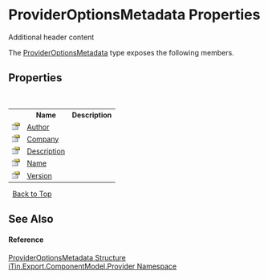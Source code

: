 # ProviderOptionsMetadata Properties
Additional header content 

The <a href="153c6c4f-d6fc-429b-f73e-0f2d08841cf1">ProviderOptionsMetadata</a> type exposes the following members.


## Properties
&nbsp;<table><tr><th></th><th>Name</th><th>Description</th></tr><tr><td>![Public property](media/pubproperty.gif "Public property")</td><td><a href="67e3d4f5-4c0f-b0c2-af04-3486cb4d527a">Author</a></td><td /></tr><tr><td>![Public property](media/pubproperty.gif "Public property")</td><td><a href="ddd0105c-2594-7e5c-818b-27a2539031bc">Company</a></td><td /></tr><tr><td>![Public property](media/pubproperty.gif "Public property")</td><td><a href="39704483-90aa-c086-bce7-da6dcac36939">Description</a></td><td /></tr><tr><td>![Public property](media/pubproperty.gif "Public property")</td><td><a href="181438c6-c34e-3e95-892b-86293c392c4e">Name</a></td><td /></tr><tr><td>![Public property](media/pubproperty.gif "Public property")</td><td><a href="8e044f23-b43a-59fd-149d-0004fb756cc8">Version</a></td><td /></tr></table>&nbsp;
<a href="#provideroptionsmetadata-properties">Back to Top</a>

## See Also


#### Reference
<a href="153c6c4f-d6fc-429b-f73e-0f2d08841cf1">ProviderOptionsMetadata Structure</a><br /><a href="723a96b5-5779-2554-cf17-05149bfcb802">iTin.Export.ComponentModel.Provider Namespace</a><br />